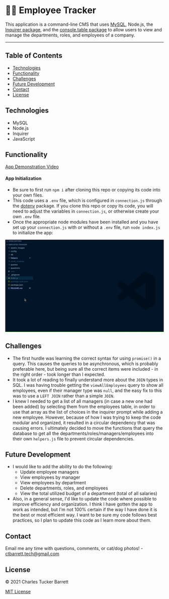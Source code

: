 
# 👩‍💼 Employee Tracker

This application is a command-line CMS that uses [MySQL](https://www.npmjs.com/package/mysql2), Node.js, the [Inquirer package](https://www.npmjs.com/package/inquirer), and the [console.table package](https://www.npmjs.com/package/console.table) to allow users to view and manage the departments, roles, and employees of a company.

---

## Table of Contents
* [Technologies](#technologies)
* [Functionality](#functionality)
* [Challenges](#challenges)
* [Future Development](#future-development)
* [Contact](#contact)
* [License](#license)


## Technologies
* MySQL
* Node.js
* Inquirer
* JavaScript


## Functionality
[App Demonstration Video](https://youtu.be/6aKivWaZdWI)

#### App Initialization
* Be sure to first run <code>npm i</code> after cloning this repo or copying its code into your own files.
* This code uses a `.env` file, which is configured in `connection.js` through the [dotenv](https://www.npmjs.com/package/dotenv) package. If you clone this repo or copy its code, you will need to adjust the variables in `connection.js`, or otherwise create your own `.env` file.
* Once the appropriate node modules have been installed and you have set up your `connection.js` with or without a `.env` file, run `node index.js` to initialize the app:

![App Initialization](./assets/images/app-initialization.gif)


## Challenges
* The first hurdle was learning the correct syntax for using `promise()` in a query. This causes the queries to be asynchronous, which is probably preferable here, but being sure all the correct items were included - in the right order - took longer than I expected.
* It took a lot of reading to finally understand more about the `JOIN` types in SQL. I was having trouble getting the `viewAllEmployees` query to show all employees, even if their manager type was `null`, and the easy fix to this was to use a `LEFT JOIN` rather than a simple `JOIN`.
* I knew I needed to get a list of all managers (in case a new one had been added) by selecting them from the employees table, in order to use that array as the list of choices in the inquirer prompt while adding a new employee. However, because of how I was trying to keep the code modular and organized, it resulted in a circular dependency that was causing errors. I ultimately decided to move the functions that query the database to get all the departments/roles/managers/employees into their own `helpers.js` file to prevent circular dependencies.


## Future Development
* I would like to add the ability to do the following:
    * Update employee managers
    * View employees by manager
    * View employees by department
    * Delete departments, roles, and employees
    * View the total utilized budget of a department (total of all salaries)
* Also, in a general sense, I'd like to update the code where possible to improve efficiency and organization. I think I have gotten the app to work as intended, but I'm not 100% certain if the way I have done it is the best or most efficient way. I want to be sure my code follows best practices, so I plan to update this code as I learn more about them.


## Contact
Email me any time with questions, comments, or cat/dog photos! - ctbarrett.tech@gmail.com


## License
&copy; 2021 Charles Tucker Barrett

[MIT License](https://opensource.org/licenses/MIT)